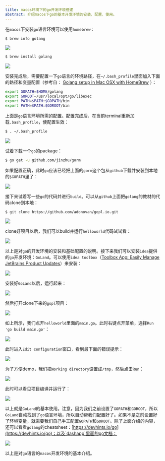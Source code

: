 ```yaml
---
title: macos环境下的go开发环境搭建
abstract: 介绍macos下go的基本开发环境的安装，配置，使用。
---
```




在`macos`下安装`go`语言环境可以使用`homebrew`：

```bash
$ brew info golang
```

![](https://raw.githubusercontent.com/liweinan/blogpic2019/master/data/apr27/95262CB6-EF4E-4B4E-8C18-BF7332F4697A.png)

```bash
$ brew install golang
```

![](https://raw.githubusercontent.com/liweinan/blogpic2019/master/data/apr27/1722DD73-EE34-4F02-9636-0F045A808A49.png)

安装完成后，需要配置一下`go`语言的环境路径，在`~/.bash_profile`里面加入下面的路径和变量配置（参考自： [Golang setup in Mac OSX with HomeBrew](https://gist.github.com/vsouza/77e6b20520d07652ed7d) ）：

```bash
export GOPATH=$HOME/golang
export GOROOT=/usr/local/opt/go/libexec
export PATH=$PATH:$GOPATH/bin
export PATH=$PATH:$GOROOT/bin
```

上面是`go`语言环境所需的配置。配置完成后，在当前terminal重新加载`.bash_profile`，使配置生效：

```bash
$ . ~/.bash_profile
```

![](https://raw.githubusercontent.com/liweinan/blogpic2019/master/data/apr27/0E55C335-5943-413A-A386-B67A358D8F84.png)

试着下载一个`go`的package：

```bash
$ go get -u github.com/jinzhu/gorm
```

如果配置正确，此时`go`应该已经把上面的`gorm`这个包从`github`下载并安装到本地的`$GOPATH`里了：

![](https://raw.githubusercontent.com/liweinan/blogpic2019/master/data/apr27/FA92A6F8-9B69-4769-BD43-D7008AC982D1.png)

接下来试着写一些`go`的代码并进行`build`。可以从`github`上面把`golang`的教材的代码clone到本地：

```bash
$ git clone https://github.com/adonovan/gopl.io.git
```

![](https://raw.githubusercontent.com/liweinan/blogpic2019/master/data/apr27/D63E7550-008F-46DB-B7C4-8CF9F4FAEB4A.png)

clone好项目以后，我们可以build并运行`helloworld`代码试试看：

![](https://raw.githubusercontent.com/liweinan/blogpic2019/master/data/apr27/0EC4E3B2-D99E-4F2B-BBA0-5850B0A29646.png)

以上是对`go`的开发环境的安装和基础配置的说明。接下来我们可以安装`idea`提供的`go`开发环境：`GoLand`。可以使用`idea toolbox`（[Toolbox App: Easily Manage JetBrains Product Updates](https://www.jetbrains.com/toolbox/app/)）来安装：

![](https://raw.githubusercontent.com/liweinan/blogpic2019/master/data/apr27/0E37E932-8CAE-418C-BCF4-349871A34BE0.png)

安装好`GoLand`以后，运行起来：

![](https://raw.githubusercontent.com/liweinan/blogpic2019/master/data/apr27/4971556342377_.pic_hd.jpg)

然后打开clone下来的`gopl`项目：

![](https://raw.githubusercontent.com/liweinan/blogpic2019/master/data/apr27/29F9DC99-4F05-49FF-AF3B-1A7CDD6D7514.png)

如上所示，我们点开`helloworld`里面的`main.go`。此时右键点开菜单，选择`Run 'go build main.go'`：

![](https://raw.githubusercontent.com/liweinan/blogpic2019/master/data/apr27/DD96B650-0CDC-4369-920C-7219A564BE11.png)

此时进入`Edit configuration`窗口，看到最下面的错误提示：

![](https://raw.githubusercontent.com/liweinan/blogpic2019/master/data/apr27/7B5057EB-A212-4D61-A031-88E8A4B12A5D.png)

为了方便demo，我们把`Working directory`设置成`/tmp`，然后点击`Run`：

![](https://raw.githubusercontent.com/liweinan/blogpic2019/master/data/apr27/D83EE05B-D701-457C-BCA9-3FF3D6F08E72.png)

此时可以看见项目编译并运行了：

![](https://raw.githubusercontent.com/liweinan/blogpic2019/master/data/apr27/53951C26-97D8-472A-BE16-9E7B51A5A161.png)

以上就是`GoLand`的基本使用。注意，因为我们之前设置了`GOPATH`和`GOROOT`，所以`GoLand`自动找到了`go`语言环境，所以自动帮我们配置好了。如果不是之前设置好了环境变量，就需要我们自己手工配置`GOPATH`和`GOROOT`。除了上面介绍的内容，还可以看看`golang`的cheatsheet：[https://devhints.io/go](https://devhints.io/go)；以及`dashapp`里面的go文档：

![](https://raw.githubusercontent.com/liweinan/blogpic2019/master/data/apr27/0110D3CA-5BA8-48D8-8811-DD68CC0B35E2.png)

以上是对`go`语言的`macos`开发环境的基本介绍。





